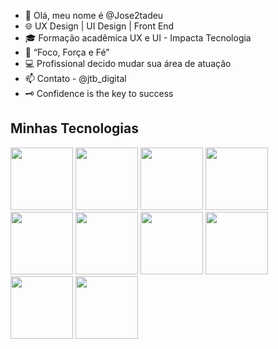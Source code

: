 - 🚀 Olá, meu nome é @Jose2tadeu
- 🌐 UX Design | UI Design | Front End
- 🎓 Formação acadêmica UX e UI - Impacta Tecnologia
- 🎯 “Foco, Força e Fé”
- 💻 Profissional decido mudar sua área de atuação
- 📫 Contato - @jtb_digital
- 🗝️ Confidence is the key to success

## Minhas Tecnologias
<p allign="center">
<img src="https://cdn.jsdelivr.net/gh/devicons/devicon@latest/icons/javascript/javascript-original.svg" width="100px">
<img src="https://cdn.jsdelivr.net/gh/devicons/devicon@latest/icons/java/java-original-wordmark.svg" width="100px">
<img src="https://cdn.jsdelivr.net/gh/devicons/devicon@latest/icons/photoshop/photoshop-original.svg" width="100px">
<img src="https://cdn.jsdelivr.net/gh/devicons/devicon@latest/icons/xd/xd-original.svg" width="100px">
<img src="https://cdn.jsdelivr.net/gh/devicons/devicon@latest/icons/apple/apple-original.svg" width="100px">
<img src="https://cdn.jsdelivr.net/gh/devicons/devicon@latest/icons/css3/css3-original.svg" width="100px">
<img src="https://cdn.jsdelivr.net/gh/devicons/devicon@latest/icons/figma/figma-original.svg" width="100px">
<img src="https://cdn.jsdelivr.net/gh/devicons/devicon@latest/icons/github/github-original.svg" width="100px">
<img src="https://cdn.jsdelivr.net/gh/devicons/devicon@latest/icons/html5/html5-original-wordmark.svg" width="100px">
<img src="https://cdn.jsdelivr.net/gh/devicons/devicon@latest/icons/illustrator/illustrator-plain.svg" width="100px">
</p>

<!---
Jose2tadeu/Jose2tadeu is a ✨ special ✨ repository because its `README.md` (this file) appears on your GitHub profile.
You can click the Preview link to take a look at your changes.
--->
